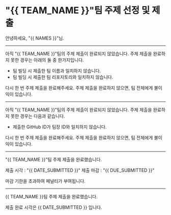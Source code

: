 # "{{ TEAM_NAME }}"팀 주제 선정 및 제출

안녕하세요, "{{ NAMES }}"님.

------
아직 "{{ TEAM_NAME }}"팀의 주제 제출이 완료되지 않았습니다. 주제 제출을 완료하지 못한 경우는 아래의 둘 중 한가지입니다.
- 팀 빌딩 시 제출한 팀 이름과 일치하지 않습니다.
- 팀 빌딩 시 제출한 팀 리포지토리와 일치하지 않습니다.

다시 한 번 주제 제출을 완료해주세요. 주제 제출을 완료하지 않으면, 팀 전체에게 불이익이 있습니다.

------

아직 "{{ TEAM_NAME }}"팀의 주제 제출이 완료되지 않았습니다. 주제 제출을 완료하지 못한 경우는 다음과 같습니다.
- 제출한 GitHub ID가 팀장 ID와 일치하지 않습니다.

다시 한 번 주제 제출을 완료해주세요. 주제 제출을 완료하지 않으면, 팀 전체에게 불이익이 있습니다.

------
"{{ TEAM_NAME }}"팀 주제 제출을 완료했습니다.

제출 시각 : "{{ DATE_SUBMITTED }}" 
제출 마감 : "{{ DUE_SUBMITTED }}"

마감 기한을 초과하여 페널티가 부여됩니다.

------
{{ TEAM_NAME }}팀 주제 제출을 완료했습니다.

제출 완료 시각은 {{ DATE_SUBMITTED }} 입니다.
